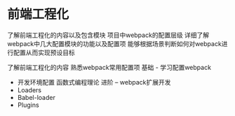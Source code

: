# 前端工程化


了解前端工程化的内容以及包含模块
项目中webpack的配置层级
详细了解webpack中几大配置模块的功能以及配置项
能够根据场景判断如何对webpack进行配置从而实现预设目标



了解前端工程化的内容
熟悉webpack常用配置项
基础 - 学习配置webpack
- 开发环境配置
函数式编程理论
进阶 – webpack扩展开发
- Loaders
- Babel-loader
- Plugins
